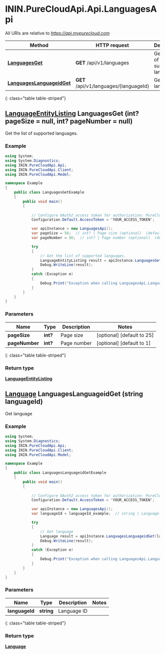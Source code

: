 # ININ.PureCloudApi.Api.LanguagesApi

All URIs are relative to *https://api.mypurecloud.com*

| Method | HTTP request | Description |
| ------------- | ------------- | ------------- |
| [**LanguagesGet**](LanguagesApi.md#languagesget) | **GET** /api/v1/languages | Get the list of supported languages. |
| [**LanguagesLanguageidGet**](LanguagesApi.md#languageslanguageidget) | **GET** /api/v1/languages/{languageId} | Get language |
{: class="table table-striped"}

<a name="LanguagesGet"></a>
## [**LanguageEntityListing**](LanguageEntityListing.html) LanguagesGet (int? pageSize = null, int? pageNumber = null)

Get the list of supported languages.



### Example
```csharp
using System;
using System.Diagnostics;
using ININ.PureCloudApi.Api;
using ININ.PureCloudApi.Client;
using ININ.PureCloudApi.Model;

namespace Example
{
    public class LanguagesGetExample
    {
        public void main()
        {
            
            // Configure OAuth2 access token for authorization: PureCloud Auth
            Configuration.Default.AccessToken = 'YOUR_ACCESS_TOKEN';

            var apiInstance = new LanguagesApi();
            var pageSize = 56;  // int? | Page size (optional)  (default to 25)
            var pageNumber = 56;  // int? | Page number (optional)  (default to 1)

            try
            {
                // Get the list of supported languages.
                LanguageEntityListing result = apiInstance.LanguagesGet(pageSize, pageNumber);
                Debug.WriteLine(result);
            }
            catch (Exception e)
            {
                Debug.Print("Exception when calling LanguagesApi.LanguagesGet: " + e.Message );
            }
        }
    }
}
```

### Parameters


|Name | Type | Description  | Notes |
|------------- | ------------- | ------------- | -------------|
| **pageSize** | **int?**| Page size | [optional] [default to 25] |
| **pageNumber** | **int?**| Page number | [optional] [default to 1] |
{: class="table table-striped"}

### Return type

[**LanguageEntityListing**](LanguageEntityListing.md)

<a name="LanguagesLanguageidGet"></a>
## [**Language**](Language.html) LanguagesLanguageidGet (string languageId)

Get language



### Example
```csharp
using System;
using System.Diagnostics;
using ININ.PureCloudApi.Api;
using ININ.PureCloudApi.Client;
using ININ.PureCloudApi.Model;

namespace Example
{
    public class LanguagesLanguageidGetExample
    {
        public void main()
        {
            
            // Configure OAuth2 access token for authorization: PureCloud Auth
            Configuration.Default.AccessToken = 'YOUR_ACCESS_TOKEN';

            var apiInstance = new LanguagesApi();
            var languageId = languageId_example;  // string | Language ID

            try
            {
                // Get language
                Language result = apiInstance.LanguagesLanguageidGet(languageId);
                Debug.WriteLine(result);
            }
            catch (Exception e)
            {
                Debug.Print("Exception when calling LanguagesApi.LanguagesLanguageidGet: " + e.Message );
            }
        }
    }
}
```

### Parameters


|Name | Type | Description  | Notes |
|------------- | ------------- | ------------- | -------------|
| **languageId** | **string**| Language ID |  |
{: class="table table-striped"}

### Return type

[**Language**](Language.md)

